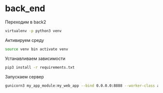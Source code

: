 back_end
==========

Переходим в back2

```bash
virtualenv -p python3 venv
```

Активируем среду

```bash
source venv bin activate venv
```

Устанавливаем зависимости

```bash
pip3 install -r requirements.txt
```

Запускаем сервер

```bash
gunicorn3 my_app_module:my_web_app --bind 0.0.0.0:8888 --worker-class aiohttp.GunicornWebWorker
```
